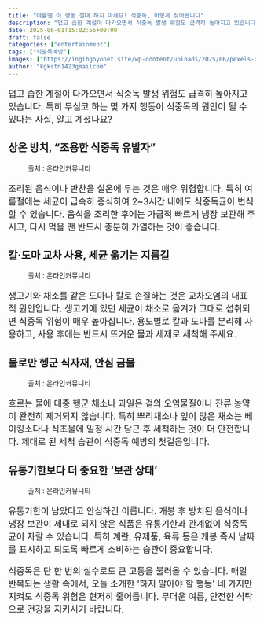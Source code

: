 ```yaml
---
title: "여름엔 이 행동 절대 하지 마세요! 식중독, 이렇게 찾아옵니다"
description: "덥고 습한 계절이 다가오면서 식중독 발생 위험도 급격히 높아지고 있습니다. 특히 무심코 하는 몇 가지 행동이 식중독의 원인이 될 수 있다는 사실, 알고 계셨나요?"
date: 2025-06-01T15:02:55+09:00
draft: false
categories: ["entertainment"]
tags: ["식중독예방"]
images: ["https://ingihgoyonet.site/wp-content/uploads/2025/06/pexels-xmtnguyen-699953-1024x929.jpg", "https://ingihgoyonet.site/wp-content/uploads/2025/06/pexels-kristina-snowasp-81019562-9986235-1-679x1024.jpg", "https://ingihgoyonet.site/wp-content/uploads/2025/06/pexels-ekrulila-31362247-683x1024.jpg", "https://ingihgoyonet.site/wp-content/uploads/2025/06/pexels-pixabay-357576-1024x617.jpg"]
author: "kgkstn1423gmailcom"
---
```


<p style="font-size:18px">덥고 습한 계절이 다가오면서 식중독 발생 위험도 급격히 높아지고 있습니다. 특히 무심코 하는 몇 가지 행동이 식중독의 원인이 될 수 있다는 사실, 알고 계셨나요?</p> <h2 >상온 방치, “조용한 식중독 유발자”</h2> <figure ><img src="https://ingihgoyonet.site/wp-content/uploads/2025/06/pexels-xmtnguyen-699953-1024x929.jpg" alt="" style="aspect-ratio:16/9;object-fit:cover"/><figcaption >출처 : 온라인커뮤니티</figcaption></figure> <p style="font-size:18px">조리된 음식이나 반찬을 실온에 두는 것은 매우 위험합니다. 특히 여름철에는 세균이 급속히 증식하여 2~3시간 내에도 식중독균이 번식할 수 있습니다. 음식을 조리한 후에는 가급적 빠르게 냉장 보관해 주시고, 다시 먹을 땐 반드시 충분히 가열하는 것이 좋습니다.</p> <h2 >칼·도마 교차 사용, 세균 옮기는 지름길</h2> <figure ><img src="https://ingihgoyonet.site/wp-content/uploads/2025/06/pexels-kristina-snowasp-81019562-9986235-1-679x1024.jpg" alt="" style="aspect-ratio:16/9;object-fit:cover"/><figcaption >출처 : 온라인커뮤니티</figcaption></figure> <p style="font-size:18px">생고기와 채소를 같은 도마나 칼로 손질하는 것은 교차오염의 대표적 원인입니다. 생고기에 있던 세균이 채소로 옮겨가 그대로 섭취되면 식중독 위험이 매우 높아집니다. 용도별로 칼과 도마를 분리해 사용하고, 사용 후에는 반드시 뜨거운 물과 세제로 세척해 주세요.</p> <h2 >물로만 헹군 식자재, 안심 금물</h2> <figure ><img src="https://ingihgoyonet.site/wp-content/uploads/2025/06/pexels-ekrulila-31362247-683x1024.jpg" alt="" style="aspect-ratio:16/9;object-fit:cover"/><figcaption >출처 : 온라인커뮤니티</figcaption></figure> <p style="font-size:18px">흐르는 물에 대충 헹군 채소나 과일은 겉의 오염물질이나 잔류 농약이 완전히 제거되지 않습니다. 특히 뿌리채소나 잎이 많은 채소는 베이킹소다나 식초물에 일정 시간 담근 후 세척하는 것이 더 안전합니다. 제대로 된 세척 습관이 식중독 예방의 첫걸음입니다.</p> <h2 >유통기한보다 더 중요한 ‘보관 상태’</h2> <figure ><img src="https://ingihgoyonet.site/wp-content/uploads/2025/06/pexels-pixabay-357576-1024x617.jpg" alt="" style="aspect-ratio:16/9;object-fit:cover"/><figcaption >출처 : 온라인커뮤니티</figcaption></figure> <p style="font-size:18px">유통기한이 남았다고 안심하긴 이릅니다. 개봉 후 방치된 음식이나 냉장 보관이 제대로 되지 않은 식품은 유통기한과 관계없이 식중독균이 자랄 수 있습니다. 특히 계란, 유제품, 육류 등은 개봉 즉시 날짜를 표시하고 되도록 빠르게 소비하는 습관이 중요합니다.</p> <p style="font-size:18px">식중독은 단 한 번의 실수로도 큰 고통을 불러올 수 있습니다. 매일 반복되는 생활 속에서, 오늘 소개한 '하지 말아야 할 행동' 네 가지만 지켜도 식중독 위험은 현저히 줄어듭니다. 무더운 여름, 안전한 식탁으로 건강을 지키시기 바랍니다.</p>